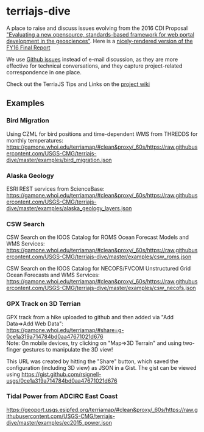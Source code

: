 # terriajs-dive
A place to raise and discuss issues evolving from the 2016 CDI Proposal ["Evaluating a new opensource, standards-based framework for web portal development in the geosciences"](https://www.sciencebase.gov/catalog/item/56d87a7de4b015c306f6cfcf). Here is a [nicely-rendered version of the FY16 Final Report](https://github.com/USGS-CMG/terriajs-dive/issues/12)

We use [Github issues](https://github.com/USGS-CMG/terriajs-dive/issues) instead of e-mail discussion, as they are more effective for technical conversations, and they capture project-related correspondence in one place.   

Check out the TerriaJS Tips and Links on the [project wiki](https://github.com/USGS-CMG/terriajs-dive/wiki)

## Examples
### Bird Migration 
Using CZML for bird positions and time-dependent WMS from THREDDS for monthly temperatures:
https://gamone.whoi.edu/terriamap/#clean&proxy/_60s/https://raw.githubusercontent.com/USGS-CMG/terriajs-dive/master/examples/bird_migration.json

### Alaska Geology 
ESRI REST services from ScienceBase:
https://gamone.whoi.edu/terriamap/#clean&proxy/_60s/https://raw.githubusercontent.com/USGS-CMG/terriajs-dive/master/examples/alaska_geology_layers.json

### CSW Search 
CSW Search on the IOOS Catalog for ROMS Ocean Forecast Models and WMS Services:
https://gamone.whoi.edu/terriamap/#clean&proxy/_60s/https://raw.githubusercontent.com/USGS-CMG/terriajs-dive/master/examples/csw_roms.json

CSW Search on the IOOS Catalog for NECOFS/FVCOM Unstructured Grid Ocean Forecasts and WMS Services:
https://gamone.whoi.edu/terriamap/#clean&proxy/_60s/https://raw.githubusercontent.com/USGS-CMG/terriajs-dive/master/examples/csw_necofs.json

### GPX Track on 3D Terrian
GPX track from a hike uploaded to github and then added via "Add Data=>Add Web Data":  
https://gamone.whoi.edu/terriamap/#share=g-0ce1a319a714784bd0aa47671021d676  
Note: On mobile devices, try clicking on "Map=>3D Terrain" and using two-finger gestures to manipulate the 3D view!

This URL was created by hitting the "Share" button, which saved the configuration (including 3D view) as JSON in a Gist. The gist can be viewed using https://gist.github.com/rsignell-usgs/0ce1a319a714784bd0aa47671021d676

### Tidal Power from ADCIRC East Coast
https://geoport.usgs.esipfed.org/terriamap/#clean&proxy/_60s/https://raw.githubusercontent.com/USGS-CMG/terriajs-dive/master/examples/ec2015_power.json
